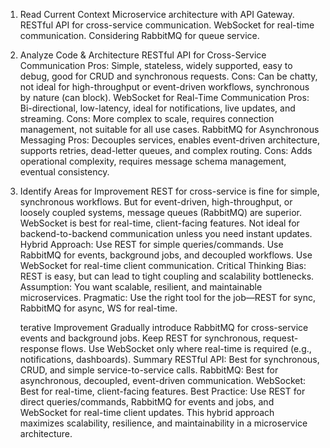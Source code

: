1. Read Current Context
   Microservice architecture with API Gateway.
   RESTful API for cross-service communication.
   WebSocket for real-time communication.
   Considering RabbitMQ for queue service.
2. Analyze Code & Architecture
   RESTful API for Cross-Service Communication
   Pros: Simple, stateless, widely supported, easy to debug, good for CRUD and synchronous requests.
   Cons: Can be chatty, not ideal for high-throughput or event-driven workflows, synchronous by nature (can block).
   WebSocket for Real-Time Communication
   Pros: Bi-directional, low-latency, ideal for notifications, live updates, and streaming.
   Cons: More complex to scale, requires connection management, not suitable for all use cases.
   RabbitMQ for Asynchronous Messaging
   Pros: Decouples services, enables event-driven architecture, supports retries, dead-letter queues, and complex routing.
   Cons: Adds operational complexity, requires message schema management, eventual consistency.
3. Identify Areas for Improvement
   REST for cross-service is fine for simple, synchronous workflows.
   But for event-driven, high-throughput, or loosely coupled systems, message queues (RabbitMQ) are superior.
   WebSocket is best for real-time, client-facing features.
   Not ideal for backend-to-backend communication unless you need instant updates.
   Hybrid Approach:
   Use REST for simple queries/commands.
   Use RabbitMQ for events, background jobs, and decoupled workflows.
   Use WebSocket for real-time client communication.
   Critical Thinking
   Bias: REST is easy, but can lead to tight coupling and scalability bottlenecks.
   Assumption: You want scalable, resilient, and maintainable microservices.
   Pragmatic: Use the right tool for the job—REST for sync, RabbitMQ for async, WS for real-time.

   terative Improvement
   Gradually introduce RabbitMQ for cross-service events and background jobs.
   Keep REST for synchronous, request-response flows.
   Use WebSocket only where real-time is required (e.g., notifications, dashboards).
   Summary
   RESTful API: Best for synchronous, CRUD, and simple service-to-service calls.
   RabbitMQ: Best for asynchronous, decoupled, event-driven communication.
   WebSocket: Best for real-time, client-facing features.
   Best Practice:
   Use REST for direct queries/commands, RabbitMQ for events and jobs, and WebSocket for real-time client updates.
   This hybrid approach maximizes scalability, resilience, and maintainability in a microservice architecture.
